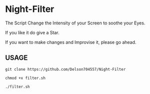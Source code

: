 # Night-Filter
The Script Change the Intensity of your Screen to soothe your Eyes.


If you like it do give a Star.

If you want to make changes and Improvise it, please go ahead.

## USAGE
~~~
git clone https://github.com/Delson704557/Night-Filter
~~~

~~~
chmod +x filter.sh
~~~
~~~
./filter.sh
~~~
